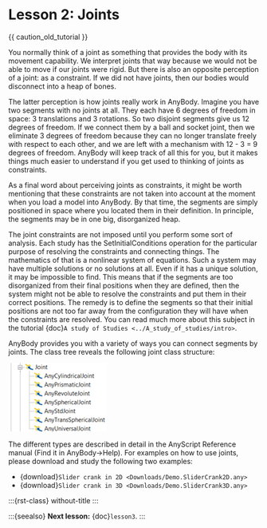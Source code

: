 # Lesson 2: Joints

{{ caution_old_tutorial }}

You normally think of a joint as something that provides the body with
its movement capability. We interpret joints that way because we would
not be able to move if our joints were rigid. But there is also an
opposite perception of a joint: as a constraint. If we did not have
joints, then our bodies would disconnect into a heap of bones.

The latter perception is how joints really work in AnyBody. Imagine you
have two segments with no joints at all. They each have 6 degrees of
freedom in space: 3 translations and 3 rotations. So two disjoint
segments give us 12 degrees of freedom. If we connect them by a ball and
socket joint, then we eliminate 3 degrees of freedom because they can no
longer translate freely with respect to each other, and we are left with
a mechanism with 12 - 3 = 9 degrees of freedom. AnyBody will keep track
of all this for you, but it makes things much easier to understand if
you get used to thinking of joints as constraints.

As a final word about perceiving joints as constraints, it might be
worth mentioning that these constraints are not taken into account at
the moment when you load a model into AnyBody. By that time, the
segments are simply positioned in space where you located them in their
definition. In principle, the segments may be in one big, disorganized
heap.

The joint constraints are not imposed until you perform some sort of
analysis. Each study has the SetInitialConditions operation for the
particular purpose of resolving the constraints and connecting things.
The mathematics of that is a nonlinear system of equations. Such a
system may have multiple solutions or no solutions at all. Even if it
has a unique solution, it may be impossible to find. This means that if
the segments are too disorganized from their final positions when they
are defined, then the system might not be able to resolve the
constraints and put them in their correct positions. The remedy is to
define the segments so that their initial positions are not too far away
from the configuration they will have when the constraints are resolved.
You can read much more about this subject in the tutorial {doc}`A study of Studies <../A_study_of_studies/intro>`.

AnyBody provides you with a variety of ways you can connect segments by
joints. The class tree reveals the following joint class structure:

![Class tree joints](_static/lesson2/image1.png)

The different types are described in detail in the AnyScript Reference
manual (Find it in AnyBody->Help). For examples on how to use joints,
please download and study the following two examples:

- {download}`Slider crank in 2D <Downloads/Demo.SliderCrank2D.any>`
- {download}`Slider crank in 3D <Downloads/Demo.SliderCrank3D.any>`

:::{rst-class} without-title
:::

:::{seealso}
**Next lesson:** {doc}`lesson3`.
:::
